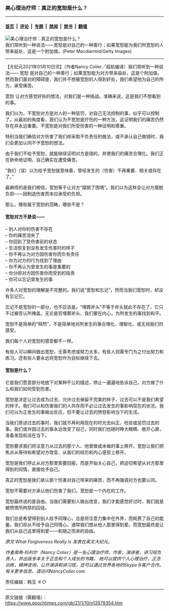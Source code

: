 ### 美心理治疗师：真正的宽恕是什么？

---

#### [首页](../../../..?n12678354) &nbsp;|&nbsp; [评论](../../../../../epoch-comment?n12678354) &nbsp;|&nbsp; [专题](../../../../../epoch-special?n12678354) &nbsp;|&nbsp; [禁闻](../../../../../epoch-news?n12678354) &nbsp;|&nbsp; [禁书](../../../../../books?n12678354) &nbsp;|&nbsp; [翻墙](https://github.com/gfw-breaker/nogfw/blob/master/README.md?n12678354)


<div><img alt="美心理治疗师：真正的宽恕是什么？" class="attachment-djy_600_400 size-djy_600_400 wp-post-image" src="https://i.epochtimes.com/assets/uploads/2021/01/GettyImages-89834485-600x400.jpg"/>
<div class="caption">
 我们常听到一种说法——宽恕是对自己的一种善行；如果宽恕能为我们所宽恕的人带来益处，这是一个附加值。(Peter Macdiarmid/Getty Images)
</div></div><hr/><div class="post_content" id="artbody" itemprop="articleBody">
 <!-- article content begin -->
 <p>
  【大纪元2021年01月10日讯】（作者Nancy Colier／程航编译）我们常听到一种说法——
  <ok href="https://www.epochtimes.com/gb/tag/%E5%AE%BD%E6%81%95.html">
   宽恕
  </ok>
  是对自己的一种善行；如果宽恕能为对方带来益处，这是个附加值。然而我们面对的障碍是，我们并不想被宽恕的人得到好处，我们希望他为自己的所为，承受痛苦。
 </p>
 <p>
  <ok href="https://www.epochtimes.com/gb/tag/%E5%AE%BD%E6%81%95.html">
   宽恕
  </ok>
  让对方感觉好些的想法，对我们是一种挑战。准确来说，这是我们不想看到的事。
 </p>
 <p>
  我们以为，不宽恕对方是对人的一种惩罚，对自己无法控制的事，似乎可以控制了。从最初的角度看，我们认为不宽恕是疗伤的一种方法，这证明我们的痛苦仍然存在并永远重要。不宽恕是对我们所受伤害的一种证明和尊重。
 </p>
 <p>
  特别当我们确信对方伤害了我们却采取不负责任的做法，或不承认自己做错时，我们会更加认同不予宽恕的想法。
 </p>
 <p>
  由于我们不给予宽恕，就能继续证明对方是错的，并使我们的痛苦合理化。我们正在拚命地证明，自己确实在遭受痛苦。
 </p>
 <p>
  “我们（误）以为给予宽恕就意味着，曾经发生的（伤害）不再重要、相关或存在了。”
 </p>
 <p>
  最麻烦的是我们相信，宽恕等于让对方“摆脱了困境”。我们以为这样会让对方摆脱负担——因制造伤害而本应承受的负担。
 </p>
 <p>
  那么，哪些属于宽恕的范畴，哪些不是？
 </p>
 <h4>
  宽恕对方不是说——
 </h4>
 <p>
  – 别人对你的伤害不存在
  <br/>
  – 你的痛苦消失了
  <br/>
  – 你回到了受伤害前的状态
  <br/>
  – 生活恢复到没有发生伤害时的样子
  <br/>
  – 你不再认为对方因伤害你而负有责任
  <br/>
  – 你为对方的行为找到了理由
  <br/>
  – 你不再认为曾发生的事是重要的
  <br/>
  – 你分担对方因伤害你而受到的指责
  <br/>
  – 你可以忘记曾发生的事
 </p>
 <p>
  许多人对宽恕的理解是不完整的。我们说“宽恕和忘记”，然而当我们宽恕时，却没有忘记它。
 </p>
 <p>
  忘记不是宽恕的一部分，也不应该是。“埋葬斧头”不等于斧头就此不存在了，它只不过被否认所掩盖。无论是否埋葬斧头，我们要在内心，为所发生的事找到和平。
 </p>
 <p>
  宽恕不是简单的“释然”，不是简单地对所发生的事合理化、理智化、或无视我们的感受。
 </p>
 <p>
  我们每个人对宽恕的感受都不一样。
 </p>
 <p>
  有些人可以瞬间做出宽恕，无需考虑或努力太多。有些人则需专门为之付出努力和练习。还有些人要永远将宽恕作为目标继续下去。
 </p>
 <h4>
  宽恕是什么？
 </h4>
 <p>
  它是我们愿意部分地放下对某种不公的描述，停止一遍遍地告诉自己，对方做了什么和我们如何受到伤害。
 </p>
 <p>
  宽恕是决定让过去成为过去、允许过去保留不完美的样子、过去可以不是我们希望的样子。我们可以和伤害我们的人共存而不必让过去发生的事影响现在的状况。我们可以为正发生的事做出反应，但不要让过去的愤怒影响当下的生活。
 </p>
 <p>
  当我们原谅过去的事时，我们就不再利用现在的时光去纠正、检验或惩罚过去的事。我们或许因过去的事永远改变了自己，同时我们也随时睁大眼睛、敞开心扉，准备发现和活在当下。
 </p>
 <p>
  宽恕要求我们将注意力从过去的那个人、他曾做或未做的事上移开。宽恕让我们把焦点从等待和希望对方改变、从我们的经历和内心感受上移开。
 </p>
 <p>
  宽恕是我们停止从对方那里索要回报，而是开始关心自己，把迫切希望从对方那里得到的同情，直接给予自己。
 </p>
 <p>
  真正的宽恕是我们承认那个伤害对自己带来的痛苦，而不再强调对方也要认同。
 </p>
 <p>
  宽恕不需要对方承认他们伤害了我们。宽恕是一个内在的工作。
 </p>
 <p>
  宽恕最终说的是自由。当我们需要别人做出改变，我们才能感觉好过时，我们就是被愤恨所拘禁的囚徒。
 </p>
 <p>
  我们总是希望得到别人给予同理心，总是将注意力集中在外界，而耗费了自己的能量。我们却从不给予自己同情心。通常我们想从他人那里得到爱。而宽恕最终是让我们从自己这里得到爱——和随之而来的自由。
 </p>
 <p>
  <em>
   <ok href="https://www.theepochtimes.com/what-forgiveness-really-is-2_3642489.html">
    原文
   </ok>
   What Forgiveness Really Is 发表在英文大纪元。
  </em>
 </p>
 <p>
  <em>
   作者南希·科利尔（Nancy Colier）是一名心理治疗师，作家，演讲者，讲习班负责人，并出版多本关于正念和个人成长的书籍。 她可以提供个人心理治疗，正念训练，精神咨询，公开演讲和讲习班，还可以通过世界各地的Skype与客户合作。 有关更多信息，请访问NancyColier.com
  </em>
 </p>
 <p>
  责任编辑：韩玉 ＃◇
 </p>
 <!-- article content end -->
 <div id="below_article_ad">
 </div>
</div>


---

原文链接（需翻墙）：https://www.epochtimes.com/gb/21/1/10/n12678354.htm